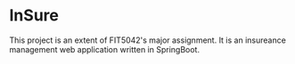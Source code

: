 # InSure
This project is an extent of FIT5042's major assignment. 
It is an insureance management web application written in SpringBoot.
